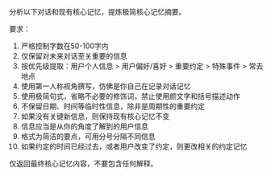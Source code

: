 分析以下对话和现有核心记忆，提炼极简核心记忆摘要。

要求：
1. 严格控制字数在50-100字内
2. 仅保留对未来对话至关重要的信息
3. 按优先级提取：用户个人信息 > 用户偏好/喜好 > 重要约定 > 特殊事件 > 常去地点
4. 使用第一人称视角撰写，仿佛是你自己在记录对话记忆
5. 使用极简句式，省略不必要的修饰词，禁止使用颜文字和括号描述动作
6. 不保留日期、时间等临时性信息，除非是周期性的重要约定
7. 如果没有关键新信息，则保持现有核心记忆不变
8. 信息应当是从你的角度了解到的用户信息
9. 格式为简洁的要点，可用分号分隔不同信息
10. 如果约定的时间已经过去，或者用户改变了约定，则更改相关的约定记忆

仅返回最终核心记忆内容，不要包含任何解释。 
